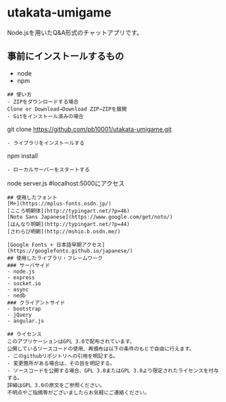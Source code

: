 # utakata-umigame
Node.jsを用いたQ&A形式のチャットアプリです。
## 事前にインストールするもの
- node
- npm
```
## 使い方
- ZIPをダウンロードする場合  
Clone or Download→Download ZIP→ZIPを展開  
- Gitをインストール済みの場合  
```
git clone https://github.com/pb10001/utakata-umigame.git
```
- ライブラリをインストールする
```
npm install
```
- ローカルサーバーをスタートする
```
node server.js
#localhost:5000にアクセス
```
## 使用したフォント
[M+](https://mplus-fonts.osdn.jp/)  
[こころ明朝体](http://typingart.net/?p=46)  
[Noto Sans Japanese](https://www.google.com/get/noto/)  
[はんなり明朝](http://typingart.net/?p=44)  
[さわらび明朝](http://mshio.b.osdn.me/)  

[Google Fonts + 日本語早期アクセス](https://googlefonts.github.io/japanese/)
## 使用したライブラリ・フレームワーク
### サーバサイド
- node.js
- express
- socket.io
- async
- nedb
### クライアントサイド
- bootstrap
- jQuery
- angular.js

## ライセンス
このアプリケーションはGPL 3.0で配布されています。
公開しているソースコードの使用、再頒布は以下の条件のもとで自由に行えます。
- このgithubリポジトリへの引用を明記する。
- 変更箇所がある場合は、その旨を明記する。
- ソースコードを公開する場合、GPL 3.0またはGPL 3.0より限定されたライセンスを付与する。  
詳細はGPL 3.0の原文をご参照ください。  
不明点やご指摘等がございましたらお気軽にご連絡ください。